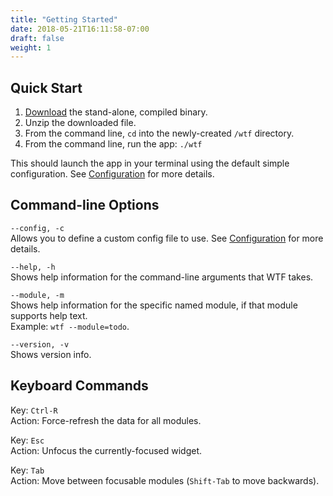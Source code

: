 ```yaml
---
title: "Getting Started"
date: 2018-05-21T16:11:58-07:00
draft: false
weight: 1
---
```


## Quick Start

1. <a href="https://github.com/wtfutil/wtf/releases">Download</a> the stand-alone, compiled binary.
2. Unzip the downloaded file.
3. From the command line, `cd` into the newly-created `/wtf` directory.
4. From the command line, run the app: `./wtf`

This should launch the app in your terminal using the default simple
configuration. See <a href="/posts/configuration/">Configuration</a> for
more details.

## Command-line Options

`--config, -c` <br />
Allows you to define a custom config file to use. See <a href="/posts/configuration/">Configuration</a> for more details.

`--help, -h` <br />
Shows help information for the command-line arguments that WTF
takes.

`--module, -m` <br />
Shows help information for the specific named module, if that module
supports help text. <br />
Example: `wtf --module=todo`.

`--version, -v` <br />
Shows version info.

## Keyboard Commands

<span class="caption">Key:</span> `Ctrl-R` <br />
<span class="caption">Action:</span> Force-refresh the data for all modules.

<span class="caption">Key:</span> `Esc` <br />
<span class="caption">Action:</span> Unfocus the currently-focused
widget.

<span class="caption">Key:</span> `Tab` <br />
<span class="caption">Action:</span> Move between focusable modules (`Shift-Tab` to move backwards).
